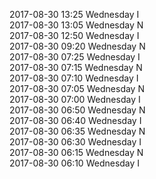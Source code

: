 2017-08-30 13:25 Wednesday  I  
2017-08-30 13:05 Wednesday  N  
2017-08-30 12:50 Wednesday  I  
2017-08-30 09:20 Wednesday  N  
2017-08-30 07:25 Wednesday  I  
2017-08-30 07:15 Wednesday  N  
2017-08-30 07:10 Wednesday  I  
2017-08-30 07:05 Wednesday  N  
2017-08-30 07:00 Wednesday  I  
2017-08-30 06:50 Wednesday  N  
2017-08-30 06:40 Wednesday  I  
2017-08-30 06:35 Wednesday  N  
2017-08-30 06:30 Wednesday  I  
2017-08-30 06:15 Wednesday  N  
2017-08-30 06:10 Wednesday  I  
